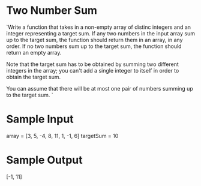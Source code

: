 # Two Number Sum

`Write a function that takes in a non-empty array of distinc integers and an integer representing a target sum. If any two numbers in the input array sum up to the target sum, the function should return them in an array, in any order. If no two numbers sum up to the target sum, the function should return an empty array.

Note that the target sum has to be obtained by summing two different integers in the array; you can't add a single integer to itself in order to obtain the target sum.

You can assume that there will be at most one pair of numbers summing up to the target sum.
`

# Sample Input

array = [3, 5, -4, 8, 11, 1, -1, 6]
targetSum = 10

# Sample Output
[-1, 11]

